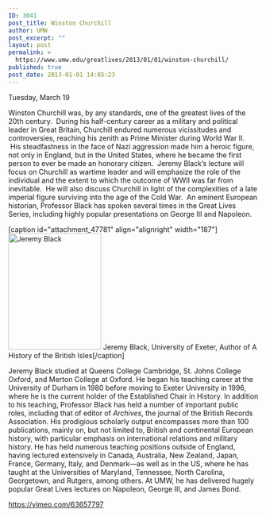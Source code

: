 ```yaml
---
ID: 3041
post_title: Winston Churchill
author: UMW
post_excerpt: ""
layout: post
permalink: >
  https://www.umw.edu/greatlives/2013/01/01/winston-churchill/
published: true
post_date: 2013-01-01 14:05:23
---
```

Tuesday, March 19

Winston Churchill was, by any standards, one of the greatest lives of the 20th century.  During his half-century career as a military and political leader in Great Britain, Churchill endured numerous vicissitudes and controversies, reaching his zenith as Prime Minister during World War II.  His steadfastness in the face of Nazi aggression made him a heroic figure, not only in England, but in the United States, where he became the first person to ever be made an honorary citizen.  Jeremy Black’s lecture will focus on Churchill as wartime leader and will emphasize the role of the individual and the extent to which the outcome of WWII was far from inevitable.  He will also discuss Churchill in light of the complexities of a late imperial figure surviving into the age of the Cold War.  An eminent European historian, Professor Black has spoken several times in the Great Lives Series, including highly popular presentations on George III and Napoleon.

[caption id="attachment_47781" align="alignright" width="187"]<a href="http://umwwebmaster.wpengine.com/greatlives/wp-content/uploads/sites/8/2012/11/black.jpg"><img class="  wp-image-47781" src="http://umwwebmaster.wpengine.com/greatlives/wp-content/uploads/sites/8/2012/11/black-240x300.jpg" alt="Jeremy Black" width="187" height="234" /></a> Jeremy Black, University of Exeter, Author of A History of the British Isles[/caption]

Jeremy Black studied at Queens College Cambridge, St. Johns College Oxford, and Merton College at Oxford. He began his teaching career at the University of Durham in 1980 before moving to Exeter University in 1996, where he is the current holder of the Established Chair in History. In addition to his teaching, Professor Black has held a number of important public roles, including that of editor of <i>Archives</i>, the journal of the British Records Association. His prodigious scholarly output encompasses more than 100 publications, mainly on, but not limited to, British and continental European history, with particular emphasis on international relations and military history. He has held numerous teaching positions outside of England, having lectured extensively in Canada, Australia, New Zealand, Japan, France, Germany, Italy, and Denmark—as well as in the US, where he has taught at the Universities of Maryland, Tennessee, North Carolina, Georgetown, and Rutgers, among others. At UMW, he has delivered hugely popular Great Lives lectures on Napoleon, George III, and James Bond.

https://vimeo.com/63657797